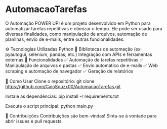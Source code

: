 # AutomacaoTarefas

O Automação POWER UP! é um projeto desenvolvido em Python para automatizar tarefas repetitivas e otimizar o tempo. Ele pode ser usado para diversas finalidades, como manipulação de arquivos, automação de planilhas, envio de e-mails, entre outras funcionalidades.

⚙️ Tecnologias Utilizadas
Python 🐍
Bibliotecas de automação (ex: pyautogui, selenium, pandas, etc.)
Integração com APIs e ferramentas externas
📂 Funcionalidades
✅ Automação de tarefas repetitivas
✅ Manipulação de arquivos e pastas
✅ Envio automático de e-mails
✅ Web scraping e automação de navegador
✅ Geração de relatórios

🚀 Como Usar
Clone o repositório:
git clone https://github.com/CaioSouzx00/AutomacaoTarefas.git

Instale as dependências:
pip install -r requirements.txt

Execute o script principal:
python main.py

📌 Contribuições
Contribuições são bem-vindas! Sinta-se à vontade para abrir issues e pull requests.
